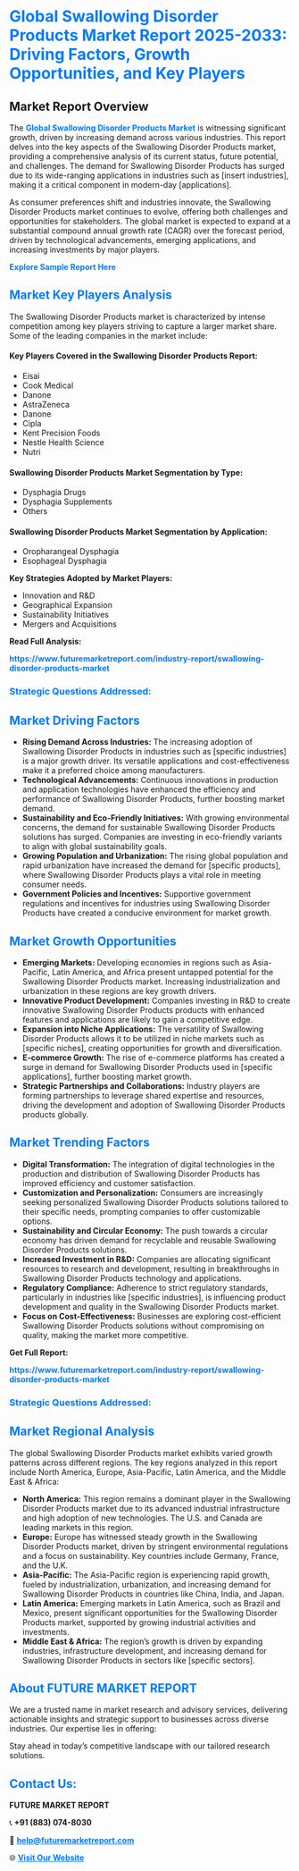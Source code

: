 <h1 style="color: #007BFF;">Global Swallowing Disorder Products Market Report 2025-2033: Driving Factors, Growth Opportunities, and Key Players</h1>

<section id="overview">
<h2>Market Report Overview</h2>
<p>The <a href="https://www.futuremarketreport.com/industry-report/swallowing-disorder-products-market" style="color: #007BFF; text-decoration: none;"><strong>Global Swallowing Disorder Products Market</strong></a> is witnessing significant growth, driven by increasing demand across various industries. This report delves into the key aspects of the Swallowing Disorder Products market, providing a comprehensive analysis of its current status, future potential, and challenges. The demand for Swallowing Disorder Products has surged due to its wide-ranging applications in industries such as [insert industries], making it a critical component in modern-day [applications].</p>
<p>As consumer preferences shift and industries innovate, the Swallowing Disorder Products market continues to evolve, offering both challenges and opportunities for stakeholders. The global market is expected to expand at a substantial compound annual growth rate (CAGR) over the forecast period, driven by technological advancements, emerging applications, and increasing investments by major players.</p>
</section>

<section id="overview">
<p><a href="https://www.futuremarketreport.com/request-sample/reportId=78363" style="color: #007BFF; text-decoration: none;"><strong>Explore Sample Report Here</strong></a></p>
</section>

<section id="key-players">
<h2 style="color: #007BFF;">Market Key Players Analysis</h2>
<p>The Swallowing Disorder Products market is characterized by intense competition among key players striving to capture a larger market share. Some of the leading companies in the market include:</p>
<h4>Key Players Covered in the Swallowing Disorder Products Report:</h4>
<ul><li>Eisai</li><li>Cook Medical</li><li>Danone</li><li>AstraZeneca</li><li>Danone</li><li>Cipla</li><li>Kent Precision Foods</li><li>Nestle Health Science</li><li>Nutri</li></ul>
<h4>Swallowing Disorder Products Market Segmentation by Type:</h4>
<ul><li>Dysphagia Drugs</li><li>Dysphagia Supplements</li><li>Others</li></ul>

<h4>Swallowing Disorder Products Market Segmentation by Application:</h4>
<ul><li>Oropharangeal Dysphagia</li><li>Esophageal Dysphagia</li></ul>
<p><strong>Key Strategies Adopted by Market Players:</strong></p>
<ul>
<li>Innovation and R&D</li>
<li>Geographical Expansion</li>
<li>Sustainability Initiatives</li>
<li>Mergers and Acquisitions</li>
</ul>
</section>

<section>
<p><strong>Read Full Analysis: </strong></p><a href="https://www.futuremarketreport.com/industry-report/swallowing-disorder-products-market" style="color: #007BFF; text-decoration: none;"><strong>https://www.futuremarketreport.com/industry-report/swallowing-disorder-products-market</strong></a>
<h3 style="color: #007BFF;">Strategic Questions Addressed:</h3>
</section>

<section id="driving-factors">
<h2 style="color: #007BFF;">Market Driving Factors</h2>
<ul>
<li><strong>Rising Demand Across Industries:</strong> The increasing adoption of Swallowing Disorder Products in industries such as [specific industries] is a major growth driver. Its versatile applications and cost-effectiveness make it a preferred choice among manufacturers.</li>
<li><strong>Technological Advancements:</strong> Continuous innovations in production and application technologies have enhanced the efficiency and performance of Swallowing Disorder Products, further boosting market demand.</li>
<li><strong>Sustainability and Eco-Friendly Initiatives:</strong> With growing environmental concerns, the demand for sustainable Swallowing Disorder Products solutions has surged. Companies are investing in eco-friendly variants to align with global sustainability goals.</li>
<li><strong>Growing Population and Urbanization:</strong> The rising global population and rapid urbanization have increased the demand for [specific products], where Swallowing Disorder Products plays a vital role in meeting consumer needs.</li>
<li><strong>Government Policies and Incentives:</strong> Supportive government regulations and incentives for industries using Swallowing Disorder Products have created a conducive environment for market growth.</li>
</ul>
</section>

<section id="growth-opportunities">
<h2 style="color: #007BFF;">Market Growth Opportunities</h2>
<ul>
<li><strong>Emerging Markets:</strong> Developing economies in regions such as Asia-Pacific, Latin America, and Africa present untapped potential for the Swallowing Disorder Products market. Increasing industrialization and urbanization in these regions are key growth drivers.</li>
<li><strong>Innovative Product Development:</strong> Companies investing in R&D to create innovative Swallowing Disorder Products products with enhanced features and applications are likely to gain a competitive edge.</li>
<li><strong>Expansion into Niche Applications:</strong> The versatility of Swallowing Disorder Products allows it to be utilized in niche markets such as [specific niches], creating opportunities for growth and diversification.</li>
<li><strong>E-commerce Growth:</strong> The rise of e-commerce platforms has created a surge in demand for Swallowing Disorder Products used in [specific applications], further boosting market growth.</li>
<li><strong>Strategic Partnerships and Collaborations:</strong> Industry players are forming partnerships to leverage shared expertise and resources, driving the development and adoption of Swallowing Disorder Products products globally.</li>
</ul>
</section>

<section id="trending-factors">
<h2 style="color: #007BFF;">Market Trending Factors</h2>
<ul>
<li><strong>Digital Transformation:</strong> The integration of digital technologies in the production and distribution of Swallowing Disorder Products has improved efficiency and customer satisfaction.</li>
<li><strong>Customization and Personalization:</strong> Consumers are increasingly seeking personalized Swallowing Disorder Products solutions tailored to their specific needs, prompting companies to offer customizable options.</li>
<li><strong>Sustainability and Circular Economy:</strong> The push towards a circular economy has driven demand for recyclable and reusable Swallowing Disorder Products solutions.</li>
<li><strong>Increased Investment in R&D:</strong> Companies are allocating significant resources to research and development, resulting in breakthroughs in Swallowing Disorder Products technology and applications.</li>
<li><strong>Regulatory Compliance:</strong> Adherence to strict regulatory standards, particularly in industries like [specific industries], is influencing product development and quality in the Swallowing Disorder Products market.</li>
<li><strong>Focus on Cost-Effectiveness:</strong> Businesses are exploring cost-efficient Swallowing Disorder Products solutions without compromising on quality, making the market more competitive.</li>
</ul>
</section>

<section>
<p><strong>Get Full Report: </strong></p><a href="https://www.futuremarketreport.com/industry-report/swallowing-disorder-products-market" style="color: #007BFF; text-decoration: none;"><strong>https://www.futuremarketreport.com/industry-report/swallowing-disorder-products-market</strong></a>
<h3 style="color: #007BFF;">Strategic Questions Addressed:</h3>
</section>


<section id="regional-analysis">
<h2 style="color: #007BFF;">Market Regional Analysis</h2>
<p>The global Swallowing Disorder Products market exhibits varied growth patterns across different regions. The key regions analyzed in this report include North America, Europe, Asia-Pacific, Latin America, and the Middle East & Africa:</p>
<ul>
<li><strong>North America:</strong> This region remains a dominant player in the Swallowing Disorder Products market due to its advanced industrial infrastructure and high adoption of new technologies. The U.S. and Canada are leading markets in this region.</li>
<li><strong>Europe:</strong> Europe has witnessed steady growth in the Swallowing Disorder Products market, driven by stringent environmental regulations and a focus on sustainability. Key countries include Germany, France, and the U.K.</li>
<li><strong>Asia-Pacific:</strong> The Asia-Pacific region is experiencing rapid growth, fueled by industrialization, urbanization, and increasing demand for Swallowing Disorder Products in countries like China, India, and Japan.</li>
<li><strong>Latin America:</strong> Emerging markets in Latin America, such as Brazil and Mexico, present significant opportunities for the Swallowing Disorder Products market, supported by growing industrial activities and investments.</li>
<li><strong>Middle East & Africa:</strong> The region’s growth is driven by expanding industries, infrastructure development, and increasing demand for Swallowing Disorder Products in sectors like [specific sectors].</li>
</ul>
</section>

<footer>
<h2 style="color: #007BFF;">About FUTURE MARKET REPORT</h2>
<p>We are a trusted name in market research and advisory services, delivering actionable insights and strategic support to businesses across diverse industries. Our expertise lies in offering:</p>

<p>Stay ahead in today’s competitive landscape with our tailored research solutions.</p>

<h2 style="color: #007BFF;">Contact Us:</h2>
<p><strong>FUTURE MARKET REPORT</strong></p>
<p>📞 <strong>+91 (883) 074-8030</strong></p>
<p>📧 <strong><a href="mailto:help@futuremarketreport.com" style="color: #007BFF;">help@futuremarketreport.com</a></strong></p>
<p>🌐 <strong><a href="https://www.futuremarketreport.com/" style="color: #007BFF;">Visit Our Website</a></strong></p>
</footer>